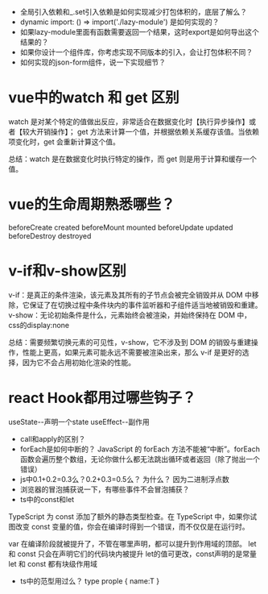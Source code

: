 - 全局引入依赖和_.set引入依赖是如何实现减少打包体积的，底层了解么？
- dynamic import: () => import('./lazy-module') 是如何实现的？
- 如果lazy-module里面有函数需要返回一个结果，这时export是如何导出这个结果的？
- 如果你设计一个组件库，你考虑实现不同版本的引入，会让打包体积不同？
- 如何实现的json-form组件，说一下实现细节？
# vue中的watch 和 get 区别
watch 是对某个特定的值做出反应，非常适合在数据变化时【执行异步操作】或者【较大开销操作】；
get 方法来计算一个值，并根据依赖关系缓存该值。当依赖项变化时，get 会重新计算这个值。

总结：watch 是在数据变化时执行特定的操作，而 get 则是用于计算和缓存一个值。

# vue的生命周期熟悉哪些？
beforeCreate
created
beforeMount
mounted
beforeUpdate
updated
beforeDestroy
destroyed

# v-if和v-show区别
v-if：是真正的条件渲染，该元素及其所有的子节点会被完全销毁并从 DOM 中移除，它保证了在切换过程中条件块内的事件监听器和子组件适当地被销毁和重建。
v-show：无论初始条件是什么，元素始终会被渲染，并始终保持在 DOM 中，css的display:none

总结：需要频繁切换元素的可见性，v-show，它不涉及到 DOM 的销毁与重建操作，性能上更高，如果元素可能永远不需要被渲染出来，那么 v-if 是更好的选择，因为它不会占用初始化渲染的性能。


# react Hook都用过哪些钩子？
useState--声明一个state
useEffect--副作用


- call和apply的区别？
- forEach是如何中断的？
JavaScript 的 forEach 方法不能被“中断”。forEach 函数会遍历整个数组，无论你做什么都无法跳出循环或者返回（除了抛出一个错误）
- js中0.1+0.2=0.3么？0.2+0.3=0.5么？ 为什么？
因为二进制浮点数
- 浏览器的冒泡捕获说一下，有哪些事件不会冒泡捕获？
- ts中的const和let

TypeScript 为 const 添加了额外的静态类型检查。在 TypeScript 中，如果你试图改变 const 变量的值，你会在编译时得到一个错误，而不仅仅是在运行时。

var 在编译阶段就被提升了，不管在哪里声明，都可以提升到作用域的顶部。
let 和 const 只会在声明它们的代码块内被提升
let的值可更改，const声明的是常量
let 和 const 都有块级作用域

- ts中的范型用过么？
type prople <T> {
  name:T
}